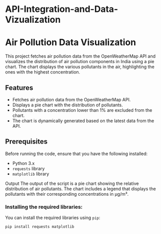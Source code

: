 # API-Integration-and-Data-Vizualization
# Air Pollution Data Visualization

This project fetches air pollution data from the OpenWeatherMap API and visualizes the distribution of air pollution components in India using a pie chart. The chart displays the various pollutants in the air, highlighting the ones with the highest concentration.

## Features

- Fetches air pollution data from the OpenWeatherMap API.
- Displays a pie chart with the distribution of pollutants.
- Pollutants with a concentration lower than 1% are excluded from the chart.
- The chart is dynamically generated based on the latest data from the API.

## Prerequisites

Before running the code, ensure that you have the following installed:

- Python 3.x
- `requests` library
- `matplotlib` library

Output
The output of the script is a pie chart showing the relative distribution of air pollutants. The chart includes a legend that displays the pollutants with their corresponding concentrations in µg/m³.

### Installing the required libraries:

You can install the required libraries using `pip`:
```bash
pip install requests matplotlib

